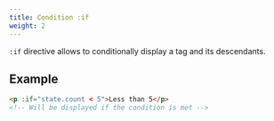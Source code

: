 ```yaml
---
title: Condition :if
weight: 2
---
```


`:if` directive allows to conditionally display a tag and its descendants.

## Example

```html
<p :if="state.count < 5">Less than 5</p>
<!-- Will be displayed if the condition is met -->
```
